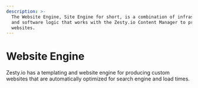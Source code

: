 ```yaml
---
description: >-
  The Website Engine, Site Engine for short, is a combination of infrastructure
  and software logic that works with the Zesty.io Content Manager to produce
  websites.
---
```


# Website Engine

Zesty.io has a templating and website engine for producing custom websites that are automatically optimized for search engine and load times.



